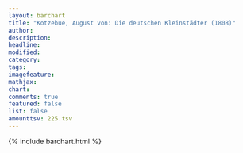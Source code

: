 ```yaml
---
layout: barchart
title: "Kotzebue, August von: Die deutschen Kleinstädter (1808)"
author:
description:
headline:
modified:
category:
tags:
imagefeature: 
mathjax: 
chart: 
comments: true
featured: false
list: false
amounttsv: 225.tsv
---
```

{% include barchart.html %}
